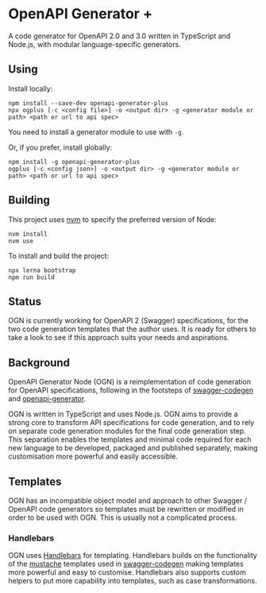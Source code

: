 # OpenAPI Generator +

A code generator for OpenAPI 2.0 and 3.0 written in TypeScript and Node.js, with modular language-specific generators.

## Using

Install locally:

```shell
npm install --save-dev openapi-generator-plus
npx ogplus [-c <config file>] -o <output dir> -g <generator module or path> <path or url to api spec>
```

You need to install a generator module to use with `-g`.

Or, if you prefer, install globally:

```
npm install -g openapi-generator-plus
ogplus [-c <config json>] -o <output dir> -g <generator module or path> <path or url to api spec>
```

## Building

This project uses [nvm](https://github.com/nvm-sh/nvm) to specify the preferred version of Node:

```
nvm install
nvm use
```

To install and build the project:

```
npx lerna bootstrap
npm run build
```

## Status

OGN is currently working for OpenAPI 2 (Swagger) specifications, for the two code generation templates that the author
uses. It is ready for others to take a look to see if this approach suits your needs and aspirations.

## Background

OpenAPI Generator Node (OGN) is a reimplementation of code generation for OpenAPI specifications, following
in the footsteps of
[swagger-codegen](https://github.com/swagger-api/swagger-codegen) and
[openapi-generator](https://github.com/OpenAPITools/openapi-generator).

OGN is written in TypeScript and uses Node.js. OGN aims to provide a strong core to transform API specifications for code generation,
and to rely on separate code generation modules for the final code generation step. This separation enables the templates and
minimal code required for each new language to be developed, packaged and published separately, making customisation more powerful
and easily accessible.

## Templates

OGN has an incompatible object model and approach to other Swagger / OpenAPI code generators so templates
must be rewritten or modified in order to be used with OGN. This is usually not a complicated process.

### Handlebars

OGN uses [Handlebars](https://handlebarsjs.com) for templating. Handlebars builds on the functionality of the
[mustache](https://mustache.github.io) templates used in [swagger-codegen](https://github.com/swagger-api/swagger-codegen)
making templates more powerful and easy to customise. Handlebars also supports custom helpers to put more
capability into templates, such as case transformations.
